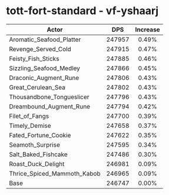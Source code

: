 # tott-fort-standard - vf-yshaarj
| Actor | DPS | Increase |
|---|:---:|:---:|
|Aromatic_Seafood_Platter|247957|0.49%|
|Revenge_Served_Cold|247915|0.47%|
|Feisty_Fish_Sticks|247885|0.46%|
|Sizzling_Seafood_Medley|247866|0.45%|
|Draconic_Augment_Rune|247806|0.43%|
|Great_Cerulean_Sea|247802|0.43%|
|Thousandbone_Tongueslicer|247796|0.43%|
|Dreambound_Augment_Rune|247794|0.42%|
|Filet_of_Fangs|247700|0.39%|
|Timely_Demise|247658|0.37%|
|Fated_Fortune_Cookie|247622|0.35%|
|Seamoth_Surprise|247595|0.34%|
|Salt_Baked_Fishcake|247486|0.30%|
|Roast_Duck_Delight|246981|0.09%|
|Thrice_Spiced_Mammoth_Kabob|246965|0.09%|
|Base|246747|0.00%|
